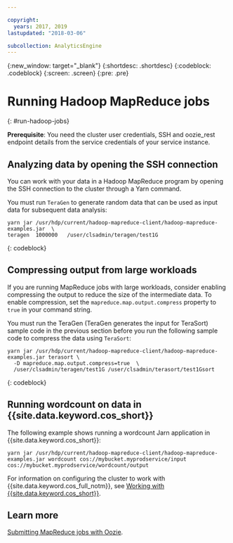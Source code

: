 ```yaml
---

copyright:
  years: 2017, 2019
lastupdated: "2018-03-06"

subcollection: AnalyticsEngine
---
```


<!-- Attribute definitions -->
{:new_window: target="_blank"}
{:shortdesc: .shortdesc}
{:codeblock: .codeblock}
{:screen: .screen}
{:pre: .pre}

# Running Hadoop MapReduce jobs
{: #run-hadoop-jobs}

**Prerequisite**: You need the cluster user credentials, SSH and oozie_rest endpoint details from the service credentials of your service instance.

## Analyzing data by opening the SSH connection

You can work with your data in a Hadoop MapReduce program by opening the SSH connection to the cluster through a Yarn command.

You must run `TeraGen` to generate random data that can be used as input data for subsequent data analysis:

```
yarn jar /usr/hdp/current/hadoop-mapreduce-client/hadoop-mapreduce-examples.jar  \
teragen  1000000   /user/clsadmin/teragen/test1G
```
{: codeblock}

## Compressing output from large workloads

If you are running MapReduce jobs with large workloads, consider enabling compressing the output to reduce the size of the intermediate data. To enable compression, set the `mapreduce.map.output.compress` property to `true` in your command string.

You must run the TeraGen (TeraGen generates the input for TeraSort) sample code in the previous section before you run the following sample code to compress the data using `TeraSort`:

```
yarn jar /usr/hdp/current/hadoop-mapreduce-client/hadoop-mapreduce-examples.jar terasort \
  -D mapreduce.map.output.compress=true  \
  /user/clsadmin/teragen/test1G /user/clsadmin/terasort/test1Gsort
```
{: codeblock}

## Running wordcount on data in {{site.data.keyword.cos_short}}

The following example shows running a wordcount Jarn application in {{site.data.keyword.cos_short}}:
```
yarn jar /usr/hdp/current/hadoop-mapreduce-client/hadoop-mapreduce-examples.jar wordcount cos://mybucket.myprodservice/input cos://mybucket.myprodservice/wordcount/output
```

For information on configuring the cluster to work with {{site.data.keyword.cos_full_notm}}, see [Working with  {{site.data.keyword.cos_short}}](/docs/services/AnalyticsEngine?topic=AnalyticsEngine-config-cluster-cos).

## Learn more

[Submitting MapReduce jobs with Oozie](/docs/services/AnalyticsEngine?topic=AnalyticsEngine-working-with-oozie).
